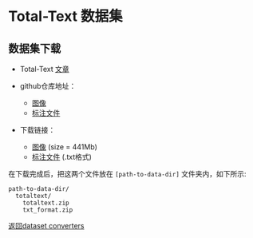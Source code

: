 # Total-Text 数据集

## 数据集下载

- Total-Text [文章](https://arxiv.org/abs/1710.10400)

- github仓库地址：
  - [图像](https://github.com/cs-chan/Total-Text-Dataset/tree/master/Dataset)
  - [标注文件](https://github.com/cs-chan/Total-Text-Dataset/tree/master/Groundtruth/Text)

- 下载链接：
  - [图像](https://drive.google.com/file/d/1bC68CzsSVTusZVvOkk7imSZSbgD1MqK2/view?usp=sharing) (size = 441Mb)
  - [标注文件](https://drive.google.com/file/d/1v-pd-74EkZ3dWe6k0qppRtetjdPQ3ms1/view?usp=sharing) (.txt格式)

在下载完成后，把这两个文件放在 `[path-to-data-dir]` 文件夹内，如下所示:
```
path-to-data-dir/
  totaltext/
    totaltext.zip
    txt_format.zip

```

[返回dataset converters](converters.md)
